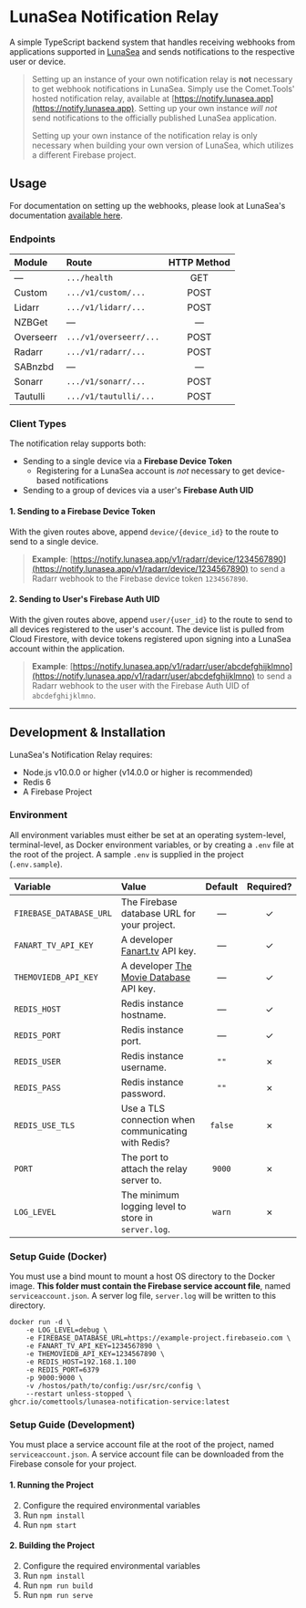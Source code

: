 # LunaSea Notification Relay

A simple TypeScript backend system that handles receiving webhooks from applications supported in [LunaSea](https://github.com/CometTools/LunaSea) and sends notifications to the respective user or device.

> Setting up an instance of your own notification relay is **not** necessary to get webhook notifications in LunaSea. Simply use the Comet.Tools' hosted notification relay, available at [https://notify.lunasea.app](https://notify.lunasea.app). Setting up your own instance _will not_ send notifications to the officially published LunaSea application.
>
> Setting up your own instance of the notification relay is only necessary when building your own version of LunaSea, which utilizes a different Firebase project.

## Usage

For documentation on setting up the webhooks, please look at LunaSea's documentation [available here](https://docs.lunasea.app/lunasea/notifications).

### Endpoints

| Module    | Route                  | HTTP Method |
| :-------- | :--------------------- | :---------: |
| &mdash;   | `.../health`           |     GET     |
| Custom    | `.../v1/custom/...`    |    POST     |
| Lidarr    | `.../v1/lidarr/...`    |    POST     |
| NZBGet    | &mdash;                |   &mdash;   |
| Overseerr | `.../v1/overseerr/...` |    POST     |
| Radarr    | `.../v1/radarr/...`    |    POST     |
| SABnzbd   | &mdash;                |   &mdash;   |
| Sonarr    | `.../v1/sonarr/...`    |    POST     |
| Tautulli  | `.../v1/tautulli/...`  |    POST     |

### Client Types

The notification relay supports both:

- Sending to a single device via a **Firebase Device Token**
  - Registering for a LunaSea account is _not_ necessary to get device-based notifications
- Sending to a group of devices via a user's **Firebase Auth UID**

#### 1. Sending to a Firebase Device Token

With the given routes above, append `device/{device_id}` to the route to send to a single device.

> **Example**: [https://notify.lunasea.app/v1/radarr/device/1234567890](https://notify.lunasea.app/v1/radarr/device/1234567890) to send a Radarr webhook to the Firebase device token `1234567890`.

#### 2. Sending to User's Firebase Auth UID

With the given routes above, append `user/{user_id}` to the route to send to all devices registered to the user's account. The device list is pulled from Cloud Firestore, with device tokens registered upon signing into a LunaSea account within the application.

> **Example**: [https://notify.lunasea.app/v1/radarr/user/abcdefghijklmno](https://notify.lunasea.app/v1/radarr/user/abcdefghijklmno) to send a Radarr webhook to the user with the Firebase Auth UID of `abcdefghijklmno`.

---

## Development & Installation

LunaSea's Notification Relay requires:

- Node.js v10.0.0 or higher (v14.0.0 or higher is recommended)
- Redis 6
- A Firebase Project

### Environment

All environment variables must either be set at an operating system-level, terminal-level, as Docker environment variables, or by creating a `.env` file at the root of the project. A sample `.env` is supplied in the project (`.env.sample`).

| Variable                | Value                                                                 | Default | Required? |
| :---------------------- | :-------------------------------------------------------------------- | :-----: | :-------: |
| `FIREBASE_DATABASE_URL` | The Firebase database URL for your project.                           | &mdash; |  &check;  |
| `FANART_TV_API_KEY`     | A developer [Fanart.tv](https://fanart.tv/) API key.                  | &mdash; |  &check;  |
| `THEMOVIEDB_API_KEY`    | A developer [The Movie Database](https://www.themoviedb.org) API key. | &mdash; |  &check;  |
| `REDIS_HOST`            | Redis instance hostname.                                              | &mdash; |  &check;  |
| `REDIS_PORT`            | Redis instance port.                                                  | &mdash; |  &check;  |
| `REDIS_USER`            | Redis instance username.                                              |  `""`   |  &cross;  |
| `REDIS_PASS`            | Redis instance password.                                              |  `""`   |  &cross;  |
| `REDIS_USE_TLS`         | Use a TLS connection when communicating with Redis?                   | `false` |  &cross;  |
| `PORT`                  | The port to attach the relay server to.                               | `9000`  |  &cross;  |
| `LOG_LEVEL`             | The minimum logging level to store in `server.log`.                   | `warn`  |  &cross;  |

### Setup Guide (Docker)

You must use a bind mount to mount a host OS directory to the Docker image. **This folder must contain the Firebase service account file**, named `serviceaccount.json`. A server log file, `server.log` will be written to this directory.

```docker
docker run -d \
    -e LOG_LEVEL=debug \
    -e FIREBASE_DATABASE_URL=https://example-project.firebaseio.com \
    -e FANART_TV_API_KEY=1234567890 \
    -e THEMOVIEDB_API_KEY=1234567890 \
    -e REDIS_HOST=192.168.1.100
    -e REDIS_PORT=6379
    -p 9000:9000 \
    -v /hostos/path/to/config:/usr/src/config \
    --restart unless-stopped \
ghcr.io/comettools/lunasea-notification-service:latest
```

### Setup Guide (Development)

You must place a service account file at the root of the project, named `serviceaccount.json`. A service account file can be downloaded from the Firebase console for your project.

#### 1. Running the Project

2. Configure the required environmental variables
3. Run `npm install`
4. Run `npm start`

#### 2. Building the Project

2. Configure the required environmental variables
3. Run `npm install`
4. Run `npm run build`
5. Run `npm run serve`
